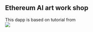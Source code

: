 ## Ethereum AI art work shop

This dapp is based on tutorial from  
[![](http://truffleframework.com/docs/img/logo.png)](http://truffleframework.com/tutorials/pet-shop)
